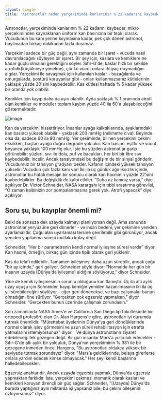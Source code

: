 ```yaml
---
layout: single
title: "Astronotlar neden yerçekiminde kanlarının % 22 kadarını kaybeder?"
---
```

Astronotlar, yerçekiminde kanlarının % 22 kadarını kaybeder, mikro yerçekiminden kaynaklanan üniform kan basıncına bir tepki olarak. Vücudunun bu kanı yerine koymasına kadar, pek çok dönen astronot, bayılmadan birkaç dakikadan fazla duramaz.

Yerçekimi sadece bir güç değil, aynı zamanda bir işaret - vücuda nasıl davranılacağını söyleyen bir işaret. Bir şey için, kaslara ve kemiklere ne kadar güçlü olmaları gerektiğini söyler. Sıfır-G'de, kaslar hızlı bir şekilde atrofidir(küçülmeye yönelme), çünkü vücut onlara ihtiyaç duymadığını algılar. Yerçekimi ile savaşmak için kullanılan kaslar - buzağılarda ve omurgalarda, postürü koruyanlar gibi - onları kullanmazsanız kütlelerinin yaklaşık yüzde 20'sini kaybedebilir. Kas kütlesi haftada % 5 kadar yüksek bir oranda yok olabilir.

<script async src="//pagead2.googlesyndication.com/pagead/js/adsbygoogle.js"></script>
<ins class="adsbygoogle"
     style="display:block; text-align:center;"
     data-ad-layout="in-article"
     data-ad-format="fluid"
     data-ad-client="ca-pub-7868661326160958"
     data-ad-slot="3072558811"></ins>
<script>
     (adsbygoogle = window.adsbygoogle || []).push({});
</script>

Kemikler için kayıp daha da aşırı olabilir. Ayda yaklaşık % 1 oranında atrofi olan kemikler ve modeller toplam kaybın yüzde 40 ila 60'a ulaşabileceğini göstermektedir.

![image](https://i.ytimg.com/vi/RvnC--JjDBw/maxresdefault.jpg)

Kan da yerçekimi hissettiriyor. İnsanlar ayağa kalktıklarında, ayaklarındaki kan basıncı yüksek olabilir - yaklaşık 200 mmHg (milimetre civa). Beyinde olsa da, sadece 60 ila 80 mmHg. Yer çekiminde, bilinen yerçekimi çekimi eksikken, baştan ayağa doğru degrade yok olur. Kan basıncı eşittir ve vücut boyunca yaklaşık 100 mmHg olur. İşte bu yüzden astronotlar garip görünebilir: yüzleri, sıvı ile dolu, puf ve bacakları, her biri bir litre sıvı kaybedebilir, incelir.
Ancak tansiyondaki bu değişim de bir sinyal gönderir. Vücudumuz bir tansiyon gradyanı bekler. Kafanın içindeki yüksek tansiyon yükselir: Vücudun çok fazla kanı var! İki ila üç günlük ağırlıksızlık içinde, astronotlar bu hatalı mesajın bir sonucu olarak kan hacminin yüzde 22'sini kaybedebilirler. Bu değişiklik de kalbi etkiler. “Daha az kanınız varsa,” diye açıklıyor Dr. Victor Schneider, NASA karargahı için tıbbi araştırma görevlisi, “O zaman kalbinizin zor pompalanmasına gerek yok. Atrofi yapacak” diye açıklıyor.

Soru şu, bu kayıplar önemli mi?
-
Belki de sonsuza dek uzayda kalmayı planlıyorsan değil. Ama sonunda astronotlar yeryüzüne geri dönerler - ve insan bedeni, yer çekimine yeniden ayarlamalıdır. Çoğu alan uyarlaması tersine çevrilebilir gibi görünüyor, ancak yeniden yapılanma süreci mutlaka kolay değil.

Schneider, “Her bir parametrenin kendi normal iyileşme süresi vardır” diyor. Kan hacmi, örneğin, birkaç gün içinde tipik olarak geri yüklenir.

Kas da telafi edilebilir. Tamamen iyileşmesi daha uzun sürebilir, ancak çoğu "bir ay içinde," geri geliyor. Schneider şöyle diyor: “Normalde her gün bir insanın uzayda [Dünya'da iyileşme] aldığını söylüyoruz,” diyor Schneider.

<script async src="//pagead2.googlesyndication.com/pagead/js/adsbygoogle.js"></script>
<ins class="adsbygoogle"
     style="display:block; text-align:center;"
     data-ad-layout="in-article"
     data-ad-format="fluid"
     data-ad-client="ca-pub-7868661326160958"
     data-ad-slot="3072558811"></ins>
<script>
     (adsbygoogle = window.adsbygoogle || []).push({});
</script>

Yine de kemik iyileşmesinin sorunlu olduğunu kanıtlamıştır. Üç ila altı aylık uzay uçuşu için Schneider, kayıp kemiğin yeniden kazanılmasının iki ila üç yıl sürebileceğini söylüyor - eğer geri dönecekse, ve bazı çalışmalar bunun olmadığını öne sürüyor. “Gerçekten çok egzersiz yapmalısın,” diyor Schneider. “Gerçekten bunun üzerinde çalışmak zorundasın.”

Son zamanlarda NASA Ames'e ve California San Diego tıp fakültesinde bir ortopedi profesörü olan Dr. Alan Hargens'e göre, astronotları iyi durumda tutmak önemlidir. “Mürettebat üyelerinin Dünya'ya geri döndüklerinde normal olarak işlev görmesini ve uzun süreli rehabilitasyon için etrafta yatmalarını istemiyorsunuz” diyor.
 
Ve dünya astronotların ziyaret edebileceği tek gezegen değil. Bir gün insanlar Mars'a yolculuk edecekler - Sıfır-G'de altı aylık bir yolculuk, Dünya'nın yerçekiminin % 38'i ile bir gezegene inmeden önce. Hargens, "Bu astronotları oldukça yüksek bir seviyede tutmak zorundayız" diyor. "Mars’a geldiklerinde, belaya girerlerse onlara yardım edecek kimse olmayacak." Her şeyi kendi başlarına halledebilecekler.

Egzersiz anahtarıdır. Ancak uzayda egzersiz yapmak, Dünya'da egzersiz yapmaktan farklıdır. İşte, yerçekimi çekmesi otomatik olarak kasları ve kemikleri koruyan dirençli bir güç sağlar. Schneider, “[Uzayda] Dünya'da burada yaptığınız aynı miktarda işi yapsanız bile, bu çekim bileşenini özlüyorsunuz” diyor.
